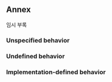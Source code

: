 ## Annex

임시 부록

### Unspecified behavior

### Undefined behavior

### Implementation-defined behavior